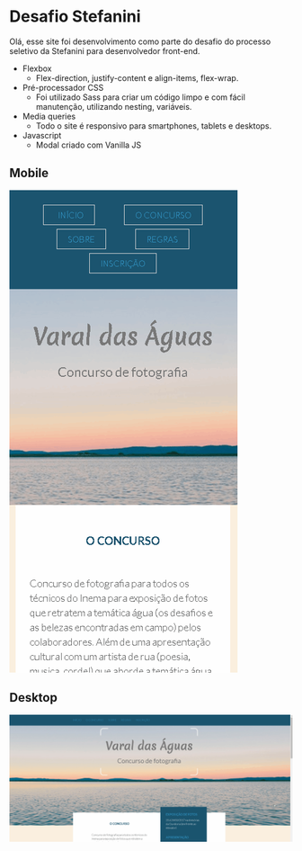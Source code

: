 # Desafio Stefanini
Olá, esse site foi desenvolvimento como parte do desafio do processo seletivo da Stefanini para desenvolvedor front-end.

 - Flexbox
   - Flex-direction, justify-content e align-items, flex-wrap.
 - Pré-processador CSS
   - Foi utilizado Sass para criar um código limpo e com fácil manutenção, utilizando nesting, variáveis.
 - Media queries
   - Todo o site é responsivo  para smartphones, tablets e desktops.
 - Javascript
   - Modal criado com Vanilla JS
 

## Mobile 
![mobile](https://github.com/yurimutti/Desafio-Stefanini/blob/master/img/gif-mobile.gif)

## Desktop 
![desktop](https://github.com/yurimutti/Desafio-Stefanini/blob/master/img/gif-desktop.gif)
